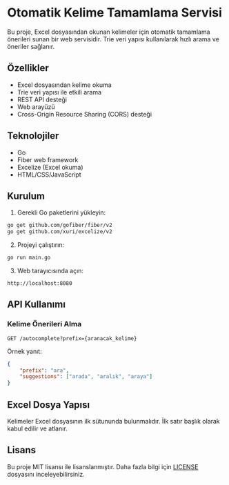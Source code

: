 # Otomatik Kelime Tamamlama Servisi

Bu proje, Excel dosyasından okunan kelimeler için otomatik tamamlama önerileri sunan bir web servisidir. Trie veri yapısı kullanılarak hızlı arama ve öneriler sağlanır.

## Özellikler

- Excel dosyasından kelime okuma
- Trie veri yapısı ile etkili arama
- REST API desteği
- Web arayüzü
- Cross-Origin Resource Sharing (CORS) desteği

## Teknolojiler

- Go
- Fiber web framework
- Excelize (Excel okuma)
- HTML/CSS/JavaScript

## Kurulum

1. Gerekli Go paketlerini yükleyin:
```bash
go get github.com/gofiber/fiber/v2
go get github.com/xuri/excelize/v2
```

2. Projeyi çalıştırın:
```bash
go run main.go
```

3. Web tarayıcısında açın:
```
http://localhost:8080
```

## API Kullanımı

### Kelime Önerileri Alma

```
GET /autocomplete?prefix={aranacak_kelime}
```

Örnek yanıt:
```json
{
    "prefix": "ara",
    "suggestions": ["arada", "aralık", "araya"]
}
```

## Excel Dosya Yapısı

Kelimeler Excel dosyasının ilk sütununda bulunmalıdır. İlk satır başlık olarak kabul edilir ve atlanır.

## Lisans

Bu proje MIT lisansı ile lisanslanmıştır. Daha fazla bilgi için [LICENSE](LICENSE) dosyasını inceleyebilirsiniz.
